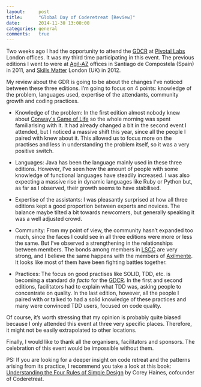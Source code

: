 ```yaml
---
layout:     post
title:      "Global Day of Coderetreat [Review]"
date:       2014-11-30 13:00:00
categories: general
comments:   true
---
```

Two weeks ago I had the opportunity to attend the [GDCR][coderetreat] at
 [Pivotal Labs][pivotal] London offices. It was my third time participating in this event.
 The previous editions I went to were at [Agil-AZ][agilaz] offices in Santiago de Compostela (Spain)
 in 2011, and [Skills Matter][skillsmatter] London (UK) in 2012.

My review about the GDR is going to be about the changes I've noticed between these three editions.
 I’m going to focus on 4 points: knowledge of the problem, languages used, expertise of the
 attendants, community growth and coding practices.

* Knowledge of the problem: In the first edition almost nobody knew about
 [Conway's Game of Life][gameoflife] so the whole morning was spent familiarising with it.
 It had already changed a bit in the second event I attended, but I noticed a massive shift
 this year, since all the people I paired with knew about it. This allowed us to focus more
 on the practises and less in understanding the problem itself, so it was a very positive switch.

* Languages: Java has been the language mainly used in these three editions.
 However, I’ve seen how the amount of people with some knowledge of functional
 languages have steadily increased. I was also expecting a massive rise in dynamic languages like
 Ruby or Python but, as far as I observed, their growth seems to have stabilised.

* Expertise of the assistants: I was pleasantly surprised at how all three editions kept a good
 proportion between experts and novices. The balance maybe tilted a bit towards newcomers,
 but generally speaking it was a well adjusted crowd.

* Community: From my point of view, the community hasn’t expanded too much, since the faces I could
 see in all three editions were more or less the same. But I’ve observed a strengthening in the
 relationships between members. The bonds among members in [LSCC][craftcommunity] are very strong,
 and I believe the same happens with the members of [Axilmente][axilmente]. It looks like most
 of them have been fighting battles together.

* Practices: The focus on good practises like SOLID, TDD, etc. is becoming a standard *de facto*
 for the [GDCR][coderetreat]. In the first and second editions, facilitators had to explain what TDD
 was, asking people to concentrate on quality. In the last edition, however, all the people I
 paired with or talked to had a solid knowledge of these practices and many were convinced TDD
 users, focused on code quality.

Of course, it’s worth stressing that my opinion is probably quite biased because I only attended
 this event at three very specific places. Therefore, it might not be easily extrapolated to other
 locations.

Finally, I would like to thank all the organisers, facilitators and sponsors. The celebration of
 this event would be impossible without them.

PS: If you are looking for a deeper insight on code retreat and the patterns arising from
 its practice, I recommend you take a look at this book:
 [Understanding the Four Rules of Simple Design][4rules] by Corey Haines, cofounder of Coderetreat.

[coderetreat]: http://coderetreat.org/about
[pivotal]: http://pivotallabs.com/
[agilaz]: http://www.agil-az.com/
[skillsmatter]: https://skillsmatter.com/
[gameoflife]: http://en.wikipedia.org/wiki/Conway%27s_Game_of_Life
[craftcommunity]: http://www.meetup.com/london-software-craftsmanship/
[axilmente]: https://sites.google.com/site/axilmente/
[4rules]: https://leanpub.com/4rulesofsimpledesign
